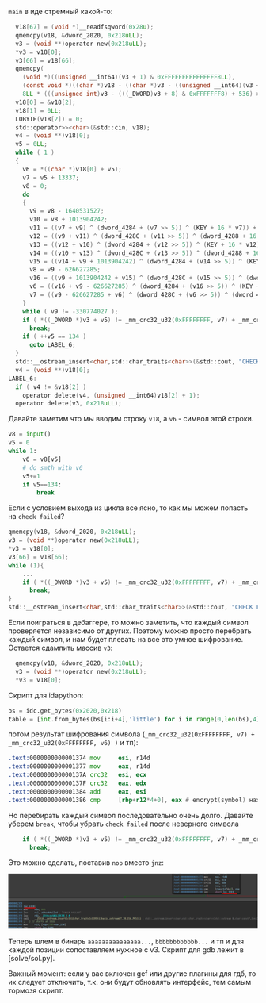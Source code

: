 `main` в иде стремный какой-то:
```c
  v18[67] = (void *)__readfsqword(0x28u);
  qmemcpy(v18, &dword_2020, 0x218uLL);
  v3 = (void **)operator new(0x218uLL);
  *v3 = v18[0];
  v3[66] = v18[66];
  qmemcpy(
    (void *)((unsigned __int64)(v3 + 1) & 0xFFFFFFFFFFFFFFF8LL),
    (const void *)((char *)v18 - ((char *)v3 - ((unsigned __int64)(v3 + 1) & 0xFFFFFFFFFFFFFFF8LL))),
    8LL * (((unsigned int)v3 - (((_DWORD)v3 + 8) & 0xFFFFFFF8) + 536) >> 3));
  v18[0] = &v18[2];
  v18[1] = 0LL;
  LOBYTE(v18[2]) = 0;
  std::operator>><char>(&std::cin, v18);
  v4 = (void **)v18[0];
  v5 = 0LL;
  while ( 1 )
  {
    v6 = *((char *)v18[0] + v5);
    v7 = v5 + 13337;
    v8 = 0;
    do
    {
      v9 = v8 - 1640531527;
      v10 = v8 + 1013904242;
      v11 = ((v7 + v9) ^ (dword_4284 + (v7 >> 5)) ^ (KEY + 16 * v7)) + v6;
      v12 = ((v9 + v11) ^ (dword_428C + (v11 >> 5)) ^ (dword_4288 + 16 * v11)) + v7;
      v13 = ((v12 + v10) ^ (dword_4284 + (v12 >> 5)) ^ (KEY + 16 * v12)) + v11;
      v14 = ((v10 + v13) ^ (dword_428C + (v13 >> 5)) ^ (dword_4288 + 16 * v13)) + v12;
      v15 = ((v14 + v9 + 1013904242) ^ (dword_4284 + (v14 >> 5)) ^ (KEY + 16 * v14)) + v13;
      v8 = v9 - 626627285;
      v16 = ((v9 + 1013904242 + v15) ^ (dword_428C + (v15 >> 5)) ^ (dword_4288 + 16 * v15)) + v14;
      v6 = ((v16 + v9 - 626627285) ^ (dword_4284 + (v16 >> 5)) ^ (KEY + 16 * v16)) + v15;
      v7 = ((v9 - 626627285 + v6) ^ (dword_428C + (v6 >> 5)) ^ (dword_4288 + 16 * v6)) + v16;
    }
    while ( v9 != -330774027 );
    if ( *((_DWORD *)v3 + v5) != _mm_crc32_u32(0xFFFFFFFF, v7) + _mm_crc32_u32(0xFFFFFFFF, v6) )
      break;
    if ( ++v5 == 134 )
      goto LABEL_6;
  }
  std::__ostream_insert<char,std::char_traits<char>>(&std::cout, "CHECK FAILED", 12LL);
  v4 = (void **)v18[0];
LABEL_6:
  if ( v4 != &v18[2] )
    operator delete(v4, (unsigned __int64)v18[2] + 1);
  operator delete(v3, 0x218uLL);
```
Давайте заметим что мы вводим строку `v18`, а `v6` - символ этой строки.
```python
v8 = input()
v5 = 0
while 1:
	v6 = v8[v5]
	# do smth with v6
	v5+=1
	if v5==134:
		break
```
Если с условием выхода из цикла все ясно, то как мы можем попасть на `check failed`?
```c
qmemcpy(v18, &dword_2020, 0x218uLL);
v3 = (void **)operator new(0x218uLL);
*v3 = v18[0];
v3[66] = v18[66];
while (1){
	...
    if ( *((_DWORD *)v3 + v5) != _mm_crc32_u32(0xFFFFFFFF, v7) + _mm_crc32_u32(0xFFFFFFFF, v6) )
      break;
}
std::__ostream_insert<char,std::char_traits<char>>(&std::cout, "CHECK FAILED", 12LL);
```
Если поиграться в дебаггере, то можно заметить, что каждый символ проверяется независимо от других. Поэтому можно просто перебрать каждый символ, и нам будет плевать на все это умное шифрование.
Остается сдампить массив `v3`:
```c
  qmemcpy(v18, &dword_2020, 0x218uLL);
  v3 = (void **)operator new(0x218uLL);
  *v3 = v18[0];
```
Скрипт для idapython:
```python
bs = idc.get_bytes(0x2020,0x218)
table = [int.from_bytes(bs[i:i+4],'little') for i in range(0,len(bs),4)]
```
потом результат шифрования символа (`_mm_crc32_u32(0xFFFFFFFF, v7) + _mm_crc32_u32(0xFFFFFFFF, v6) )` и тп): 
```asm
.text:0000000000001374 mov     esi, r14d
.text:0000000000001377 mov     eax, r14d
.text:000000000000137A crc32   esi, ecx
.text:000000000000137F crc32   eax, edx
.text:0000000000001384 add     eax, esi
.text:0000000000001386 cmp     [rbp+r12*4+0], eax # encrypt(symbol) находится в eax, так мы и сдампим символ
```
Но перебирать каждый символ последовательно очень долго. Давайте уберем `break`, чтобы убрать `check failed` после неверного символа
```c
    if ( *((_DWORD *)v3 + v5) != _mm_crc32_u32(0xFFFFFFFF, v7) + _mm_crc32_u32(0xFFFFFFFF, v6) )
      break;
```
Это можно сделать, поставив `nop` вместо `jnz`:

![](files/Pasted%20image%2020240528165839.png)

Теперь шлем в бинарь `aaaaaaaaaaaaaaa...`, `bbbbbbbbbbbb...` и тп и для каждой позиции сопоставляем нужное с v3.
Скрипт для gdb лежит в [solve/sol.py].

Важный момент: если у вас включен gef или другие плагины для гдб, то их следует отключить, т.к. они будут обновлять интерфейс, тем самым тормозя скрипт.
